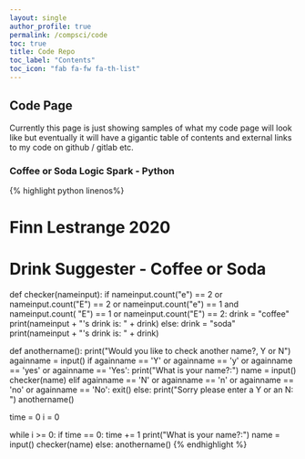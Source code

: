 ```yaml
---
layout: single
author_profile: true
permalink: /compsci/code
toc: true
title: Code Repo
toc_label: "Contents"
toc_icon: "fab fa-fw fa-th-list"
---
```


## Code Page

Currently this page is just showing samples of what my code page will look like but eventually it will have a gigantic table of contents and external links to my code on github / gitlab etc.


### Coffee or Soda Logic Spark - Python

{% highlight python linenos%}
# Finn Lestrange 2020
# Drink Suggester - Coffee or Soda


def checker(nameinput):
    if nameinput.count("e") == 2 or nameinput.count("E") == 2 or nameinput.count("e") == 1 and nameinput.count(
            "E") == 1 or nameinput.count("E") == 2:
        drink = "coffee"
        print(nameinput + "'s drink is: " + drink)
    else:
        drink = "soda"
        print(nameinput + "'s drink is: " + drink)


def anothername():
    print("Would you like to check another name?, Y or N")
    againname = input()
    if againname == 'Y' or againname == 'y' or againname == 'yes' or againname == 'Yes':
        print("What is your name?:")
        name = input()
        checker(name)
    elif againname == 'N' or againname == 'n' or againname == 'no' or againname == 'No':
        exit()
    else:
        print("Sorry please enter a Y or an N: ")
        anothername()


time = 0
i = 0

while i >= 0:
    if time == 0:
        time += 1
        print("What is your name?:")
        name = input()
        checker(name)
    else:
        anothername()
{% endhighlight %}


